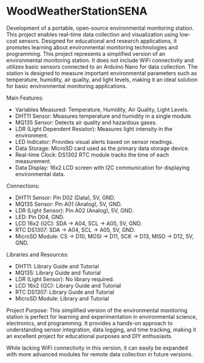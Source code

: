 # WoodWeatherStationSENA
Development of a portable, open-source environmental monitoring station. This project enables real-time data collection and visualization using low-cost sensors. Designed for educational and research applications, it promotes learning about environmental monitoring technologies and programming. This project represents a simplified version of an environmental monitoring station. It does not include WiFi connectivity and utilizes basic sensors connected to an Arduino Nano for data collection. The station is designed to measure important environmental parameters such as temperature, humidity, air quality, and light levels, making it an ideal solution for basic environmental monitoring applications.

Main Features:
- Variables Measured: Temperature, Humidity, Air Quality, Light Levels.
- DHT11 Sensor: Measures temperature and humidity in a single module.
- MQ135 Sensor: Detects air quality and hazardous gases.
- LDR (Light Dependent Resistor): Measures light intensity in the environment.
- LED Indicator: Provides visual alerts based on sensor readings.
- Data Storage: MicroSD card used as the primary data storage device.
- Real-time Clock: DS1302 RTC module tracks the time of each measurement.
- Data Display: 16x2 LCD screen with I2C communication for displaying environmental data.

Connections:
- DHT11 Sensor: Pin D02 (Data), 5V, GND.
- MQ135 Sensor: Pin A01 (Analog), 5V, GND.
- LDR (Light Sensor): Pin A02 (Analog), 5V, GND.
- LED: Pin D04, GND.
- LCD 16x2 (I2C): SDA -> A04, SCL -> A05, 5V, GND.
- RTC DS1307: SDA -> A04, SCL -> A05, 5V, GND.
- MicroSD Module: CS -> D10, MOSI -> D11, SCK -> D13, MISO -> D12, 5V, GND.

Libraries and Resources:
- DHT11: Library Guide and Tutorial
- MQ135: Library Guide and Tutorial
- LDR (Light Sensor): No library required.
- LCD 16x2 (I2C): Library Guide and Tutorial
- RTC DS1307: Library Guide and Tutorial
- MicroSD Module: Library and Tutorial

Project Purpose: This simplified version of the environmental monitoring station is perfect for learning and experimentation in environmental science, electronics, and programming. It provides a hands-on approach to understanding sensor integration, data logging, and time tracking, making it an excellent project for educational purposes and DIY enthusiasts.

While lacking WiFi connectivity in this version, it can easily be expanded with more advanced modules for remote data collection in future versions.
